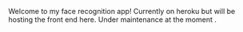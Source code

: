 Welcome to my face recognition app! Currently on heroku but will be hosting the front end here. Under maintenance at the moment
.
